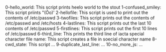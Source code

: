 0-hello_world: This script prints heelo world to the stout
1-confused_smiley: This script priints "(Ôo)'
2-hellofile: This script is used to print out the contents of /etc/passwd
3-twofiles: This script prints out the contents of /etc/passwd and /etc/hosts
4-lastlines: This script prints out the last 10 contents of /etc/passwd
5-firstlines: This script prints out the first 10 lines of /etc/passwd
6-third_line: This prints the third line of iacta
special character file name: This script creates a file in soecial character name
8-cwd_state: This script ...
9-duplicate_last_line: ...
10-no_more_js: ...
